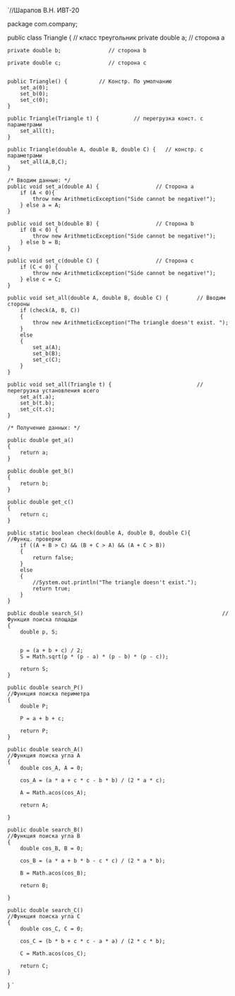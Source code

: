 `//Шарапов В.Н. ИВТ-20

package com.company;

public class Triangle {          // класс треугольник
    private double a;               // сторона а
    
    private double b;               // сторона b
    
    private double c;               // сторона c
    

    public Triangle() {          // Констр. По умолчанию
        set_a(0);
        set_b(0);
        set_c(0);
    }

    public Triangle(Triangle t) {           // перегрузка конст. с параметрами
        set_all(t);
    }

    public Triangle(double A, double B, double C) {   // констр. с параметрами
        set_all(A,B,C);
    }

    /* Вводим данные: */
    public void set_a(double A) {                  // Сторона а
        if (A < 0){
            throw new ArithmeticException("Side cannot be negative!");
        } else a = A;
    }

    public void set_b(double B) {                  // Сторона b
        if (B < 0) {
            throw new ArithmeticException("Side cannot be negative!");
        } else b = B;
    }

    public void set_c(double C) {                  // Сторона с
        if (C < 0) {
            throw new ArithmeticException("Side cannot be negative!");
        } else c = C;
    }

    public void set_all(double A, double B, double C) {         // Вводим стороны
        if (check(A, B, C))
        {
            throw new ArithmeticException("The triangle doesn't exist. ");
        }
        else
        {
            set_a(A);
            set_b(B);
            set_c(C);
        }
    }

    public void set_all(Triangle t) {                           // перегрузка установления всего
        set_a(t.a);
        set_b(t.b);
        set_c(t.c);
    }

    /* Получение данных: */

    public double get_a()
    {
        return a;
    }

    public double get_b()
    {
        return b;
    }

    public double get_c()
    {
        return c;
    }

    public static boolean check(double A, double B, double C){             //Функц. проверки
        if ((A + B > C) && (B + C > A) && (A + C > B))
        {
            return false;
        }
        else
        {
            //System.out.println("The triangle doesn't exist.");
            return true;
        }
    }

    public double search_S()											//Функция поиска площади
    {
        double p, S;


        p = (a + b + c) / 2;
        S = Math.sqrt(p * (p - a) * (p - b) * (p - c));

        return S;
    }

    public double search_P()												//Функция поиска периметра
    {
        double P;

        P = a + b + c;

        return P;
    }

    public double search_A()												//Функция поиска угла А
    {
        double cos_A, A = 0;

        cos_A = (a * a + c * c - b * b) / (2 * a * c);

        A = Math.acos(cos_A);

        return A;

    }

    public double search_B()												//Функция поиска угла B
    {
        double cos_B, B = 0;

        cos_B = (a * a + b * b - c * c) / (2 * a * b);

        B = Math.acos(cos_B);

        return B;

    }

    public double search_C()												//Функция поиска угла С
    {
        double cos_C, C = 0;

        cos_C = (b * b + c * c - a * a) / (2 * c * b);

        C = Math.acos(cos_C);

        return C;
    }


}
`
